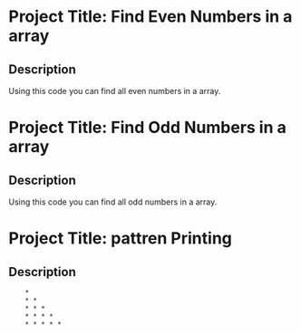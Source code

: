 # Project Title: Find Even Numbers in a array

## Description
Using this code you can find all even numbers in a array.  


# Project Title: Find Odd Numbers in a array

## Description
Using this code you can find all odd numbers in a array. 


# Project Title: pattren Printing

## Description
        *
        * *
        * * *
        * * * *
        * * * * *